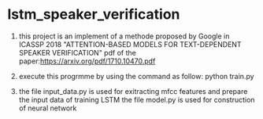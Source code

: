 # lstm_speaker_verification
1. this project is an implement of a methode proposed by Google in ICASSP 2018
"ATTENTION-BASED MODELS FOR TEXT-DEPENDENT SPEAKER VERIFICATION"
pdf of the paper:https://arxiv.org/pdf/1710.10470.pdf

2. execute this progrmme by using the command as follow:
python train.py
3. the file input_data.py is used for exitracting mfcc features and prepare the input data of training LSTM
   the file model.py is used for construction of neural network
